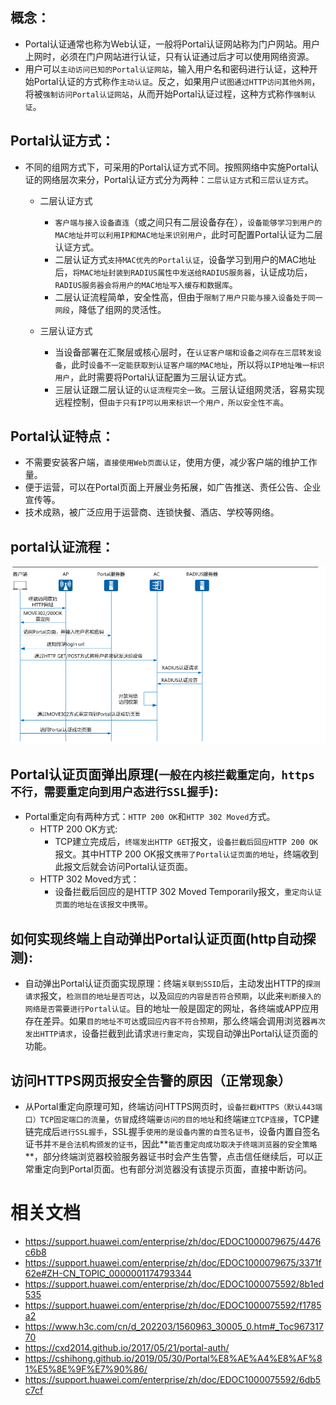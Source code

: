 ## 概念：
- Portal认证通常也称为Web认证，一般将Portal认证网站称为门户网站。用户上网时，必须在门户网站进行认证，只有认证通过后才可以使用网络资源。
- 用户可以`主动访问已知的Portal认证网站`，输入用户名和密码进行认证，这种开始Portal认证的方式称作`主动认证`。反之，如果用户`试图通过HTTP访问其他外网`，将被`强制访问Portal认证网站`，从而开始Portal认证过程，这种方式称作`强制认证`。

## Portal认证方式：
- 不同的组网方式下，可采用的Portal认证方式不同。按照网络中实施Portal认证的网络层次来分，Portal认证方式分为两种：`二层认证方式`和`三层认证方式`。
    - 二层认证方式
        - `客户端与接入设备直连`（或之间只有二层设备存在），`设备能够学习到用户的MAC地址并可以利用IP和MAC地址来识别用户`，此时可配置Portal认证为二层认证方式。
        - 二层认证方式`支持MAC优先的Portal认证`，设备学习到用户的MAC地址后，`将MAC地址封装到RADIUS属性中发送给RADIUS服务器`，认证成功后，`RADIUS服务器会将用户的MAC地址写入缓存和数据库`。
        - 二层认证流程简单，安全性高，但由于`限制了用户只能与接入设备处于同一网段`，降低了组网的灵活性。

    - 三层认证方式
        - 当设备部署在汇聚层或核心层时，在`认证客户端和设备之间存在三层转发设备`，此时`设备不一定能获取到认证客户端的MAC地址`，所以将`以IP地址唯一标识用户`，此时需要将Portal认证配置为三层认证方式。
        - 三层认证跟二层认证的`认证流程完全一致`。三层认证组网灵活，容易实现远程控制，但`由于只有IP可以用来标识一个用户，所以安全性不高`。

## Portal认证特点：
- 不需要安装客户端，`直接使用Web页面认证`，使用方便，减少客户端的维护工作量。
- 便于运营，可以在Portal页面上开展业务拓展，如广告推送、责任公告、企业宣传等。
- 技术成熟，被广泛应用于运营商、连锁快餐、酒店、学校等网络。


## portal认证流程：
![](img/%E4%BC%81%E4%B8%9A%E5%BE%AE%E4%BF%A1%E6%88%AA%E5%9B%BE_17199073364143.png)


## Portal认证页面弹出原理(`一般在内核拦截重定向，https不行，需要重定向到用户态进行SSL握手`):
- Portal重定向有两种方式：`HTTP 200 OK`和`HTTP 302 Moved`方式。
    - HTTP 200 OK方式:
        - TCP建立完成后，`终端发出HTTP GET`报文，`设备拦截后回应HTTP 200 OK`报文。其中HTTP 200 OK报文`携带了Portal认证页面的地址`，终端收到此报文后就会访问Portal认证页面。
    - HTTP 302 Moved方式：
        - 设备拦截后回应的是HTTP 302 Moved Temporarily报文，`重定向认证页面的地址在该报文中携带`。


## 如何实现终端上自动弹出Portal认证页面(http自动探测):
- 自动弹出Portal认证页面实现原理：终端`关联到SSID`后，主动发出HTTP的`探测请求`报文，`检测目的地址是否可达`，以及`回应的内容是否符合预期`，以此来`判断接入的网络是否需要进行Portal认证`。目的地址一般是固定的网址，各终端或APP应用存在差异。如果`目的地址不可达`或`回应内容不符合预期`，那么终端会调用浏览器`再次发出HTTP请求`，设备拦截到此请求`进行重定向`，实现自动弹出Portal认证页面的功能。

## 访问HTTPS网页报安全告警的原因（正常现象）
- 从Portal重定向原理可知，终端访问HTTPS网页时，`设备拦截HTTPS（默认443端口）TCP固定端口的流量`，`仿冒`成终端`要访问的目的地址`和终端`建立TCP连接`，TCP建链完成后`进行SSL握手`，SSL握手`使用的是设备内置的自签名证书`，设备内置自签名证书并`不是合法机构颁发的证书`，因此**`能否重定向成功取决于终端浏览器的安全策略`**，部分终端浏览器校验服务器证书时会产生告警，点击信任继续后，可以正常重定向到Portal页面。也有部分浏览器没有该提示页面，直接中断访问。


# 相关文档
- https://support.huawei.com/enterprise/zh/doc/EDOC1000079675/4476c6b8
- https://support.huawei.com/enterprise/zh/doc/EDOC1000079675/3371f62e#ZH-CN_TOPIC_0000001174793344
- https://support.huawei.com/enterprise/zh/doc/EDOC1000075592/8b1ed535
- https://support.huawei.com/enterprise/zh/doc/EDOC1000075592/f1785a2
- https://www.h3c.com/cn/d_202203/1560963_30005_0.htm#_Toc96731770
- https://cxd2014.github.io/2017/05/21/portal-auth/
- https://cshihong.github.io/2019/05/30/Portal%E8%AE%A4%E8%AF%81%E5%8E%9F%E7%90%86/
- https://support.huawei.com/enterprise/zh/doc/EDOC1000075592/6db5c7cf
